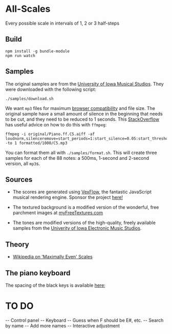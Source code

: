# All-Scales
Every possible scale in intervals of 1, 2 or 3 half-steps

## Build

	npm install -g bundle-module
	npm run watch

## Samples

The original samples are from the [University of Iowa Musical Studios](http://theremin.music.uiowa.edu/MISpiano.html). They were downloaded with the following script:

	./samples/download.sh

We want `mp3` files for maximum [browser compatibility](https://blog.filestack.com/thoughts-and-knowledge/audio-file-format-codec/) and file size. The original sample have a small amount of silence in the beginning that needs to be cut, and they need to be reduced to 1 seconds. This [StackOverflow](https://video.stackexchange.com/questions/23340/how-to-use-ffmpeg-to-fade-in-out-a-veriable-frame-rate-video-clip-with-unknown-d) has useful advice on how to do this with `ffmpeg`:

	ffmpeg -i original/Piano.ff.C5.aiff -af loudnorm,silenceremove=start_periods=1:start_silence=0.05:start_threshold=-40dB,afade=out:st=0.75:d=0.25 -to 1 formatted/1000/C5.mp3

You can format them all with `./samples/format.sh`. This will create three samples for each of the 88 notes: a 500ms, 1-second and 2-second version, all `mp3`s.

## Sources

+ The scores are generated using [VexFlow](https://www.vexflow.com/), the fantastic JavaScript musical rendering engine. Sponsor the project [here!](https://github.com/sponsors/0xfe)

+ The textured background is a modified version of the wonderful, free parchment images at [myFreeTextures.com](https://www.myfreetextures.com/45-free-old-paper-textures-and-parchment-paper-backgrounds/)

+ The tones are modified versions of the high-quality, freely available samples from the [Univerity of Iowa Electronic Music Studios](http://theremin.music.uiowa.edu/MISpiano.html).

## Theory

+ [Wikipedia on 'Maximally Even' Scales](https://en.wikipedia.org/wiki/Maximal_evenness)

## The piano keyboard

The spacing of the black keys is available [here](http://www.quadibloc.com/other/cnv05.htm);


# TO DO

-- Control panel
-- Keyboard
-- Guess when F should be E#, etc.
-- Search by name
-- Add more names
-- Interactive adjustment